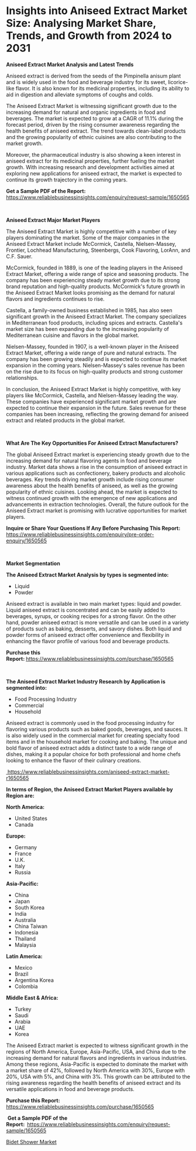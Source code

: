 <p><h1>Insights into Aniseed Extract Market Size: Analysing Market Share, Trends, and Growth from 2024 to 2031</h1></p><p><strong>Aniseed Extract Market Analysis and Latest Trends</strong></p>
<p><p>Aniseed extract is derived from the seeds of the Pimpinella anisum plant and is widely used in the food and beverage industry for its sweet, licorice-like flavor. It is also known for its medicinal properties, including its ability to aid in digestion and alleviate symptoms of coughs and colds.</p><p>The Aniseed Extract Market is witnessing significant growth due to the increasing demand for natural and organic ingredients in food and beverages. The market is expected to grow at a CAGR of 11.1% during the forecast period, driven by the rising consumer awareness regarding the health benefits of aniseed extract. The trend towards clean-label products and the growing popularity of ethnic cuisines are also contributing to the market growth.</p><p>Moreover, the pharmaceutical industry is also showing a keen interest in aniseed extract for its medicinal properties, further fueling the market growth. With increasing research and development activities aimed at exploring new applications for aniseed extract, the market is expected to continue its growth trajectory in the coming years.</p></p>
<p><strong>Get a Sample PDF of the Report:&nbsp;</strong> <a href="https://www.reliablebusinessinsights.com/enquiry/request-sample/1650565">https://www.reliablebusinessinsights.com/enquiry/request-sample/1650565</a></p>
<p>&nbsp;</p>
<p><strong>Aniseed Extract Major Market Players</strong></p>
<p><p>The Aniseed Extract Market is highly competitive with a number of key players dominating the market. Some of the major companies in the Aniseed Extract Market include McCormick, Castella, Nielsen-Massey, Frontier, Lochhead Manufacturing, Steenbergs, Cook Flavoring, LorAnn, and C.F. Sauer.</p><p>McCormick, founded in 1889, is one of the leading players in the Aniseed Extract Market, offering a wide range of spice and seasoning products. The company has been experiencing steady market growth due to its strong brand reputation and high-quality products. McCormick's future growth in the Aniseed Extract Market looks promising as the demand for natural flavors and ingredients continues to rise.</p><p>Castella, a family-owned business established in 1985, has also seen significant growth in the Aniseed Extract Market. The company specializes in Mediterranean food products, including spices and extracts. Castella's market size has been expanding due to the increasing popularity of Mediterranean cuisine and flavors in the global market.</p><p>Nielsen-Massey, founded in 1907, is a well-known player in the Aniseed Extract Market, offering a wide range of pure and natural extracts. The company has been growing steadily and is expected to continue its market expansion in the coming years. Nielsen-Massey's sales revenue has been on the rise due to its focus on high-quality products and strong customer relationships.</p><p>In conclusion, the Aniseed Extract Market is highly competitive, with key players like McCormick, Castella, and Nielsen-Massey leading the way. These companies have experienced significant market growth and are expected to continue their expansion in the future. Sales revenue for these companies has been increasing, reflecting the growing demand for aniseed extract and related products in the global market.</p></p>
<p>&nbsp;</p>
<p><strong>What Are The Key Opportunities For Aniseed Extract Manufacturers?</strong></p>
<p><p>The global Aniseed Extract market is experiencing steady growth due to the increasing demand for natural flavoring agents in food and beverage industry. Market data shows a rise in the consumption of aniseed extract in various applications such as confectionery, bakery products and alcoholic beverages. Key trends driving market growth include rising consumer awareness about the health benefits of aniseed, as well as the growing popularity of ethnic cuisines. Looking ahead, the market is expected to witness continued growth with the emergence of new applications and advancements in extraction technologies. Overall, the future outlook for the Aniseed Extract market is promising with lucrative opportunities for market players.</p></p>
<p><strong>Inquire or Share Your Questions If Any Before Purchasing This Report:</strong> <a href="https://www.reliablebusinessinsights.com/enquiry/pre-order-enquiry/1650565">https://www.reliablebusinessinsights.com/enquiry/pre-order-enquiry/1650565</a></p>
<p>&nbsp;</p>
<p><strong>Market Segmentation</strong></p>
<p><strong>The Aniseed Extract Market Analysis by types is segmented into:</strong></p>
<p><ul><li>Liquid</li><li>Powder</li></ul></p>
<p><p>Aniseed extract is available in two main market types: liquid and powder. Liquid aniseed extract is concentrated and can be easily added to beverages, syrups, or cooking recipes for a strong flavor. On the other hand, powder aniseed extract is more versatile and can be used in a variety of products such as baking, desserts, and savory dishes. Both liquid and powder forms of aniseed extract offer convenience and flexibility in enhancing the flavor profile of various food and beverage products.</p></p>
<p><strong>Purchase this Report:&nbsp;</strong><a href="https://www.reliablebusinessinsights.com/purchase/1650565">https://www.reliablebusinessinsights.com/purchase/1650565</a></p>
<p>&nbsp;</p>
<p><strong>The Aniseed Extract Market Industry Research by Application is segmented into:</strong></p>
<p><ul><li>Food Processing Industry</li><li>Commercial</li><li>Household</li></ul></p>
<p><p>Aniseed extract is commonly used in the food processing industry for flavoring various products such as baked goods, beverages, and sauces. It is also widely used in the commercial market for creating specialty food items and in the household market for cooking and baking. The unique and bold flavor of aniseed extract adds a distinct taste to a wide range of dishes, making it a popular choice for both professional and home chefs looking to enhance the flavor of their culinary creations.</p></p>
<p><a href="https://www.reliablebusinessinsights.com/aniseed-extract-market-r1650565">&nbsp;https://www.reliablebusinessinsights.com/aniseed-extract-market-r1650565</a></p>
<p><strong>In terms of Region, the Aniseed Extract Market Players available by Region are:</strong></p>
<p>
    <p> <strong> North America: </strong>
        <ul>
            <li>United States</li>
            <li>Canada</li>
        </ul>
        </p> 
    <p> <strong> Europe: </strong>
        <ul>
            <li>Germany</li>
            <li>France</li>
            <li>U.K.</li>
            <li>Italy</li>
            <li>Russia</li>
        </ul>
        </p> 
    <p> <strong> Asia-Pacific: </strong>
        <ul>
            <li>China</li>
            <li>Japan</li>
            <li>South Korea</li>
            <li>India</li>
            <li>Australia</li>
            <li>China Taiwan</li>
            <li>Indonesia</li>
            <li>Thailand</li>
            <li>Malaysia</li>
        </ul>
        </p> 
    <p> <strong> Latin America: </strong>
        <ul>
            <li>Mexico</li>
            <li>Brazil</li>
            <li>Argentina Korea</li>
            <li>Colombia</li>
        </ul>
        </p> 
    <p> <strong> Middle East & Africa: </strong>
        <ul>
            <li>Turkey</li>
            <li>Saudi</li>
            <li>Arabia</li>
            <li>UAE</li>
            <li>Korea</li>
        </ul>
    </p>
    </p>
<p><p>The Aniseed Extract market is expected to witness significant growth in the regions of North America, Europe, Asia-Pacific, USA, and China due to the increasing demand for natural flavors and ingredients in various industries. Among these regions, Asia-Pacific is expected to dominate the market with a market share of 42%, followed by North America with 30%, Europe with 20%, USA with 5%, and China with 3%. This growth can be attributed to the rising awareness regarding the health benefits of aniseed extract and its versatile applications in food and beverage products.</p></p>
<p><strong>Purchase this Report: </strong><a href="https://www.reliablebusinessinsights.com/purchase/1650565">https://www.reliablebusinessinsights.com/purchase/1650565</a></p>
<p>&nbsp;<strong>Get a Sample PDF of the Report:&nbsp;&nbsp;</strong><a href="https://www.reliablebusinessinsights.com/enquiry/request-sample/1650565">https://www.reliablebusinessinsights.com/enquiry/request-sample/1650565</a></p>
<p><strong></strong></p>
<p><p><a href="https://view.publitas.com/reportprime-1/bidet-shower-market-growth-outlook-from-2024-to-2031-and-it-is-projecting-at-4-3-cagr-with-markets-trends-analysis-by-application-regional-outlook-and-revenue/">Bidet Shower Market</a></p></p>